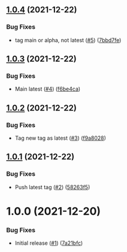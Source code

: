 ## [1.0.4](https://github.com/swarm-io/action-upload-chart-gar/compare/v1.0.3...v1.0.4) (2021-12-22)


### Bug Fixes

* tag main or alpha, not latest ([#5](https://github.com/swarm-io/action-upload-chart-gar/issues/5)) ([7bbd7fe](https://github.com/swarm-io/action-upload-chart-gar/commit/7bbd7fe671e561a1c5791cccd603efb7d3ccb4a4))

## [1.0.3](https://github.com/swarm-io/action-upload-chart-gar/compare/v1.0.2...v1.0.3) (2021-12-22)


### Bug Fixes

* Main latest ([#4](https://github.com/swarm-io/action-upload-chart-gar/issues/4)) ([f6be4ca](https://github.com/swarm-io/action-upload-chart-gar/commit/f6be4cac91ed64a47949ebe25d15a8d3ff601e6d))

## [1.0.2](https://github.com/swarm-io/action-upload-chart-gar/compare/v1.0.1...v1.0.2) (2021-12-22)


### Bug Fixes

* Tag new tag as latest ([#3](https://github.com/swarm-io/action-upload-chart-gar/issues/3)) ([f9a8028](https://github.com/swarm-io/action-upload-chart-gar/commit/f9a8028a6e9e17c349f555df8f575059f51126e8))

## [1.0.1](https://github.com/swarm-io/action-upload-chart-gar/compare/v1.0.0...v1.0.1) (2021-12-22)


### Bug Fixes

* Push latest tag ([#2](https://github.com/swarm-io/action-upload-chart-gar/issues/2)) ([58263f5](https://github.com/swarm-io/action-upload-chart-gar/commit/58263f51906851b7ff5440d218d52260f5360cf6))

# 1.0.0 (2021-12-20)


### Bug Fixes

* Initial release ([#1](https://github.com/swarm-io/action-upload-chart-gar/issues/1)) ([7a21bfc](https://github.com/swarm-io/action-upload-chart-gar/commit/7a21bfc1eb7b8d6176cbd3ed92dc7dbf02128c0d))
